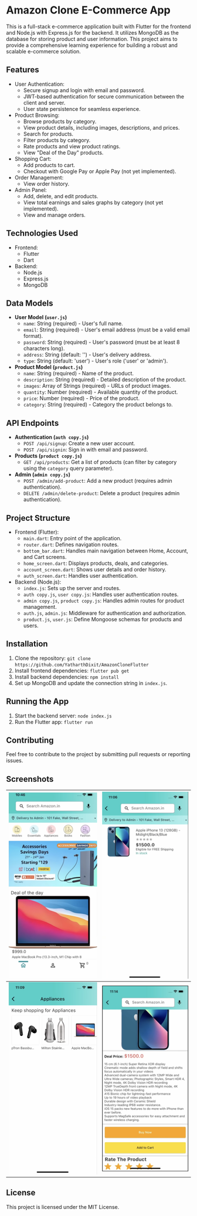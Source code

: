
# Amazon Clone E-Commerce App

This is a full-stack e-commerce application built with Flutter for the frontend and Node.js with Express.js for the backend. It utilizes MongoDB as the database for storing product and user information. This project aims to provide a comprehensive learning experience for building a robust and scalable e-commerce solution.

## Features

*   User Authentication:
    *   Secure signup and login with email and password.
    *   JWT-based authentication for secure communication between the client and server.
    *   User state persistence for seamless experience.
*   Product Browsing:
    *   Browse products by category.
    *   View product details, including images, descriptions, and prices.
    *   Search for products.
    *   Filter products by category.
    *   Rate products and view product ratings.
    *   View "Deal of the Day" products.
*   Shopping Cart:
    *   Add products to cart.
    *   Checkout with Google Pay or Apple Pay (not yet implemented).
*   Order Management:
    *   View order history.
*   Admin Panel:
    *   Add, delete, and edit products.
    *   View total earnings and sales graphs by category (not yet implemented).
    *   View and manage orders.

## Technologies Used

*   Frontend:
    *   Flutter
    *   Dart
*   Backend:
    *   Node.js
    *   Express.js
    *   MongoDB

## Data Models

*   **User Model (`user.js`)**
    *   `name`: String (required) - User's full name.
    *   `email`: String (required) - User's email address (must be a valid email format).
    *   `password`: String (required) - User's password (must be at least 8 characters long).
    *   `address`: String (default: '') - User's delivery address.
    *   `type`: String (default: 'user') - User's role ('user' or 'admin').
*   **Product Model (`product.js`)**
    *   `name`: String (required) - Name of the product.
    *   `description`: String (required) - Detailed description of the product.
    *   `images`: Array of Strings (required) - URLs of product images.
    *   `quantity`: Number (required) - Available quantity of the product.
    *   `price`: Number (required) - Price of the product.
    *   `category`: String (required) - Category the product belongs to.

## API Endpoints

*   **Authentication (`auth copy.js`)**
    *   `POST /api/signup`: Create a new user account.
    *   `POST /api/signin`: Sign in with email and password.
*   **Products (`product copy.js`)**
    *   `GET /api/products`: Get a list of products (can filter by category using the `category` query parameter).
*   **Admin (`admin copy.js`)**
    *   `POST /admin/add-product`: Add a new product (requires admin authentication).
    *   `DELETE /admin/delete-product`: Delete a product (requires admin authentication).

## Project Structure

*   Frontend (Flutter):
    *   `main.dart`: Entry point of the application.
    *   `router.dart`: Defines navigation routes.
    *   `bottom_bar.dart`: Handles main navigation between Home, Account, and Cart screens.
    *   `home_screen.dart`: Displays products, deals, and categories.
    *   `account_screen.dart`: Shows user details and order history.
    *   `auth_screen.dart`: Handles user authentication.
*   Backend (Node.js):
    *   `index.js`: Sets up the server and routes.
    *   `auth copy.js`, `user copy.js`: Handles user authentication routes.
    *   `admin copy.js`, `product copy.js`: Handles admin routes for product management.
    *   `auth.js`, `admin.js`: Middleware for authentication and authorization.
    *   `product.js`, `user.js`: Define Mongoose schemas for products and users.

## Installation

1.  Clone the repository: `git clone https://github.com/YatharthDixit/AmazonCloneFlutter`
2.  Install frontend dependencies: `flutter pub get`
3.  Install backend dependencies: `npm install`
4.  Set up MongoDB and update the connection string in `index.js`.

## Running the App

1.  Start the backend server: `node index.js`
2.  Run the Flutter app: `flutter run`

## Contributing

Feel free to contribute to the project by submitting pull requests or reporting issues.

## Screenshots

|![Screenshot 1](screenshots/1.png)|![Screenshot 2](screenshots/2.png)|
|:---|:---|
|![Screenshot 3](screenshots/3.png)|![Screenshot 4](screenshots/4.png)|

## License

This project is licensed under the MIT License.
